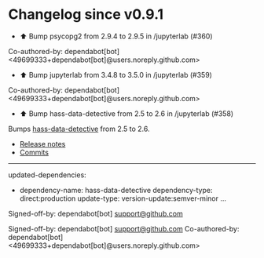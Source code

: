 # Changelog since v0.9.1
- ⬆️ Bump psycopg2 from 2.9.4 to 2.9.5 in /jupyterlab (#360)

Co-authored-by: dependabot[bot] <49699333+dependabot[bot]@users.noreply.github.com> 
- ⬆️ Bump jupyterlab from 3.4.8 to 3.5.0 in /jupyterlab (#359)

Co-authored-by: dependabot[bot] <49699333+dependabot[bot]@users.noreply.github.com> 
- ⬆️ Bump hass-data-detective from 2.5 to 2.6 in /jupyterlab (#358)

Bumps [hass-data-detective](https://github.com/robmarkcole/HASS-data-detective) from 2.5 to 2.6.
- [Release notes](https://github.com/robmarkcole/HASS-data-detective/releases)
- [Commits](https://github.com/robmarkcole/HASS-data-detective/compare/v2.5...v2.6)

---
updated-dependencies:
- dependency-name: hass-data-detective
  dependency-type: direct:production
  update-type: version-update:semver-minor
...

Signed-off-by: dependabot[bot] <support@github.com>

Signed-off-by: dependabot[bot] <support@github.com>
Co-authored-by: dependabot[bot] <49699333+dependabot[bot]@users.noreply.github.com> 
